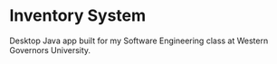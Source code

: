 # Inventory System

Desktop Java app built for my Software Engineering class at Western Governors University.
